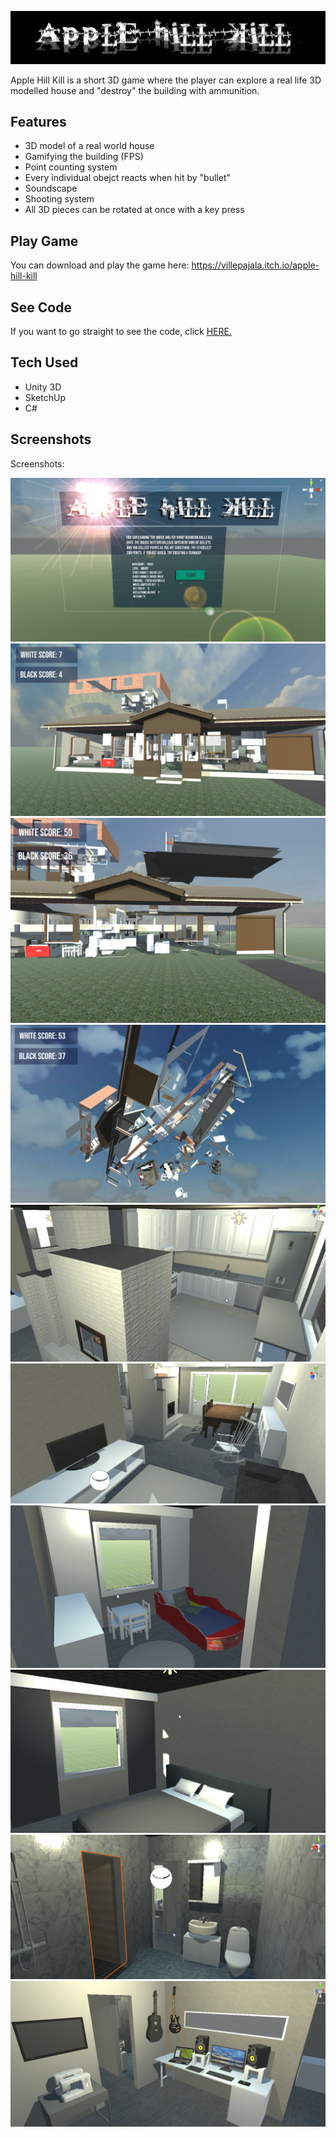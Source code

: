 ![](Apple%20Hill%20Kill/images/Logo.jpg)

Apple Hill Kill is a short 3D game where the player can explore a real life 3D modelled house and "destroy" the building with ammunition. 

## Features

* 3D model of a real world house
* Gamifying the building (FPS)
* Point counting system
* Every individual obejct reacts when hit by "bullet"
* Soundscape
* Shooting system
* All 3D pieces can be rotated at once with a key press

## Play Game

You can download and play the game here: https://villepajala.itch.io/apple-hill-kill

## See Code

If you want to go straight to see the code, click [HERE.](Apple%20Hill%20Kill/Assets/Scripts)

## Tech Used

* Unity 3D
* SketchUp
* C#

## Screenshots

Screenshots:

![](Apple%20Hill%20Kill/images/Apple%20Hill%20Kill%207.png)
![](Apple%20Hill%20Kill/images/Apple%20Hill%20Kill%208.png)
![](Apple%20Hill%20Kill/images/Apple%20Hill%20Kill%209.png)
![](Apple%20Hill%20Kill/images/Apple%20Hill%20Kill%2010.png)
![](Apple%20Hill%20Kill/images/Apple%20Hill%20Kill%201.png)
![](Apple%20Hill%20Kill/images/Apple%20Hill%20Kill%202.png)
![](Apple%20Hill%20Kill/images/Apple%20Hill%20Kill%203.png)
![](Apple%20Hill%20Kill/images/Apple%20Hill%20Kill%204.png)
![](Apple%20Hill%20Kill/images/Apple%20Hill%20Kill%205.png)
![](Apple%20Hill%20Kill/images/Apple%20Hill%20Kill%206.png)


